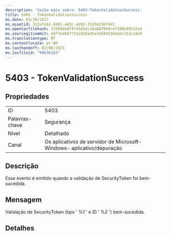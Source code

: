 ```yaml
---
description: 'Saiba mais sobre: 5403-TokenValidationSuccess'
title: 5403 - TokenValidationSuccess
ms.date: 03/30/2017
ms.assetid: 322efeb2-8081-4d3c-ab92-31d5b236f4d3
ms.openlocfilehash: 57094b68f4fd3d1dc3da887999c4f399b49b32ad
ms.sourcegitcommit: ddf7edb67715a5b9a45e3dd44536dabc153c1de0
ms.translationtype: MT
ms.contentlocale: pt-BR
ms.lasthandoff: 02/06/2021
ms.locfileid: "99636163"
---
```

# <a name="5403---tokenvalidationsuccess"></a>5403 - TokenValidationSuccess

## <a name="properties"></a>Propriedades  
  
|||  
|-|-|  
|ID|5403|  
|Palavras-chave|Segurança|  
|Nível|Detalhado|  
|Canal|Os aplicativos de servidor de Microsoft-Windows- aplicativo/depuração|  
  
## <a name="description"></a>Descrição  

 Esse evento é emitido quando a validação de SecurityToken foi bem-sucedida.  
  
## <a name="message"></a>Mensagem  

 Validação de SecurityToken (tipo ' %1 ' e ID ' %2 ') bem-sucedida.  
  
## <a name="details"></a>Detalhes
